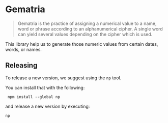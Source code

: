 # Gematria

> Gematria is the practice of assigning a numerical value to a name, word or phrase according to an alphanumerical cipher. A single word can yield several values depending on the cipher which is used.

This library help us to generate those numeric values from certain dates, words, or names.

## Releasing

To release a new version, we suggest using the `np` tool.

You can install that with the following:

```console
 npm install --global np
```

and release a new version by executing:

```console
np
```
